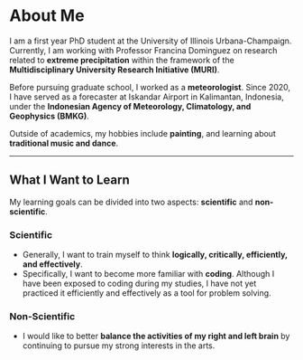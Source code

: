 # About Me

I am a first year PhD student at the University of Illinois Urbana-Champaign. Currently, I am working with Professor Francina Dominguez on research related to **extreme precipitation** within the framework of the **Multidisciplinary University Research Initiative (MURI)**.  

Before pursuing graduate school, I worked as a **meteorologist**. Since 2020, I have served as a forecaster at Iskandar Airport in Kalimantan, Indonesia, under the **Indonesian Agency of Meteorology, Climatology, and Geophysics (BMKG)**.  

Outside of academics, my hobbies include **painting**, and learning about **traditional music and dance**.  

---

## What I Want to Learn

My learning goals can be divided into two aspects: **scientific** and **non-scientific**.  

### Scientific
- Generally, I want to train myself to think **logically, critically, efficiently, and effectively**.  
- Specifically, I want to become more familiar with **coding**. Although I have been exposed to coding during my studies, I have not yet practiced it efficiently and effectively as a tool for problem solving.  

### Non-Scientific
- I would like to better **balance the activities of my right and left brain** by continuing to pursue my strong interests in the arts.  
